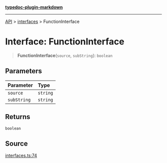 [**typedoc-plugin-markdown**](../../README.md)

***

[API](../../API.md) > [interfaces](../README.md) > FunctionInterface

# Interface: FunctionInterface

> **FunctionInterface**(`source`, `subString`): `boolean`

## Parameters

| Parameter | Type |
| :------ | :------ |
| `source` | `string` |
| `subString` | `string` |

## Returns

`boolean`

## Source

[interfaces.ts:74](https://github.com/tgreyuk/typedoc-plugin-markdown/blob/c071d51/packages/typedoc-plugin-markdown/test/stubs/default/interfaces.ts#L74)
